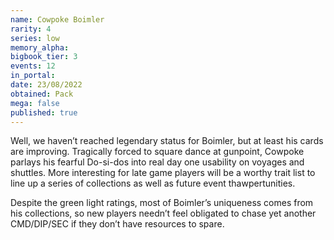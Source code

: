 ```yaml
---
name: Cowpoke Boimler
rarity: 4
series: low
memory_alpha:
bigbook_tier: 3
events: 12
in_portal:
date: 23/08/2022
obtained: Pack
mega: false
published: true
---
```


Well, we haven’t reached legendary status for Boimler, but at least his cards are improving. Tragically forced to square dance at gunpoint, Cowpoke parlays his fearful Do-si-dos into real day one usability on voyages and shuttles. More interesting for late game players will be a worthy trait list to line up a series of collections as well as future event thawpertunities.

Despite the green light ratings, most of Boimler’s uniqueness comes from his collections, so new players needn’t feel obligated to chase yet another CMD/DIP/SEC if they don’t have resources to spare.
